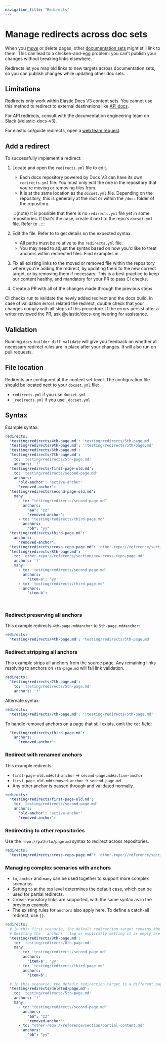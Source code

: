 ```yaml
---
navigation_title: "Redirects"
---
```


# Manage redirects across doc sets

When you [move](move.md) or delete pages, other [documentation sets](../configure/content-set/index.md) might still link to them. This can lead to a chicken-and-egg problem: you can't publish your changes without breaking links elsewhere.

Redirects let you map old links to new targets across documentation sets, so you can publish changes while updating other doc sets.

## Limitations

Redirects only work within Elastic Docs V3 content sets. You cannot use this method to redirect to external destinations like [API docs](https://www.elastic.co/docs/api/).

For API redirects, consult with the documentation engineering team on Slack (#elastic-docs-v3).

For elastic.co/guide redirects, open a [web team request](http://ela.st/web-request).

## Add a redirect

To successfully implement a redirect:

1. Locate and open the `redirects.yml` file to edit.
   - Each docs repository powered by Docs V3 can have its own `redirects.yml` file. You must only edit the one in the repository that you're moving or removing files from.
   - It is at the same location as the `docset.yml` file. Depending on the repository, this is generally at the root or within the `/docs` folder of the repository.

   :::{note}
   It is possible that there is no `redirects.yml` file yet in some repositories. If that's the case, create it next to the repo's `docset.yml` file. Refer to [](#file-location).
   :::

2. Edit the file. Refer to [](#syntax) to get details on the expected syntax.
   - All paths must be relative to the `redirects.yml` file.
   - You may need to adjust the syntax based on how you'd like to treat anchors within redirected files. Find examples in [](#syntax).

3. Fix all existing links to the moved or removed file within the repository where you're adding the redirect, by updating them to the new correct target, or by removing them if necessary. This is a best practice to keep our content healthy, and mandatory for your PR to pass CI checks.

4. Create a PR with all of the changes made through the previous steps. 

CI checks run to validate the newly added redirect and the docs build. 
In case of validation errors related the redirect, double check that your changes comply with all steps of this procedure. If the errors persist after a writer reviewed the PR, ask @elastic/docs-engineering for assistance.

## Validation

Running `docs-builder diff validate` will give you feedback on whether all necessary redirect rules are in place after your changes. It will also run on pull requests.

## File location

Redirects are configured at the content set-level.
The configuration file should be located next to your `docset.yml` file:

* `redirects.yml` if you use `docset.yml`
* `_redirects.yml` if you use `_docset.yml`

## Syntax

Example syntax:

```yaml
redirects:
  'testing/redirects/4th-page.md': 'testing/redirects/5th-page.md'
  'testing/redirects/9th-page.md': '!testing/redirects/5th-page.md'
  'testing/redirects/6th-page.md':
  'testing/redirects/7th-page.md':
    to: 'testing/redirects/5th-page.md'
    anchors: '!'
  'testing/redirects/first-page-old.md':
    to: 'testing/redirects/second-page.md'
    anchors:
      'old-anchor': 'active-anchor'
      'removed-anchor':
  'testing/redirects/second-page-old.md':
    many:
      - to: "testing/redirects/second-page.md"
        anchors:
          "aa": "zz"
          "removed-anchor":
      - to: "testing/redirects/third-page.md"
        anchors:
          "bb": "yy"
  'testing/redirects/third-page.md':
    anchors:
      'removed-anchor':
  'testing/redirects/cross-repo-page.md': 'other-repo://reference/section/new-cross-repo-page.md'
  'testing/redirects/8th-page.md':
    to: 'other-repo://reference/section/new-cross-repo-page.md'
    anchors: '!'
    many:
      - to: 'testing/redirects/second-page.md'
        anchors:
          'item-a': 'yy'
      - to: 'testing/redirects/third-page.md'
        anchors:
          'item-b': 
            
  
```

### Redirect preserving all anchors

This example redirects `4th-page.md#anchor` to `5th-page.md#anchor`:

```yaml
redirects:
  'testing/redirects/4th-page.md': 'testing/redirects/5th-page.md'
```
### Redirect stripping all anchors

This example strips all anchors from the source page.
Any remaining links resolving to anchors on `7th-page.md` will fail link validation.

```yaml
redirects:
  'testing/redirects/7th-page.md':
    to: 'testing/redirects/5th-page.md'
    anchors: '!'
```

Alternate syntax:

```yaml
redirects:
  'testing/redirects/7th-page.md': '!testing/redirects/5th-page.md'
```

To handle removed anchors on a page that still exists, omit the `to:` field:

```yaml
  'testing/redirects/third-page.md':
    anchors:
      'removed-anchor':
```

### Redirect with renamed anchors

This example redirects:

- `first-page-old.md#old-anchor` → `second-page.md#active-anchor`
- `first-page-old.md#removed-anchor` → `second-page.md`
- Any other anchor is passed through and validated normally.

```yaml
redirects:
  'testing/redirects/first-page-old.md':
    to: 'testing/redirects/second-page.md'
    anchors:
      'old-anchor': 'active-anchor'
      'removed-anchor':
```

### Redirecting to other repositories

Use the `repo://path/to/page.md` syntax to redirect across repositories.

```yaml
redirects:
  'testing/redirects/cross-repo-page.md': 'other-repo://reference/section/new-cross-repo-page.md'
```

### Managing complex scenarios with anchors

* `to`, `anchor` and `many` can be used together to support more complex scenarios.
* Setting `to` at the top level determines the default case, which can be used for partial redirects.
* Cross-repository links are supported, with the same syntax as in the previous example.
* The existing rules for `anchors` also apply here. To define a catch-all redirect, use `{}`.

```yaml
redirects:
  # In this first scenario, the default redirection target remains the same page, with anchors being preserved. 
  # Omitting the ``anchors`` tag or explicitly setting it as empty are both supported.
  'testing/redirects/8th-page.md':
    to: 'testing/redirects/8th-page.md'
    many:
      - to: 'testing/redirects/second-page.md'
        anchors:
          'item-a': 'yy'
      - to: 'testing/redirects/third-page.md'
        anchors:
          'item-b':

  # In this scenario, the default redirection target is a different page, and anchors are dropped.
  'testing/redirects/deleted-page.md':
    to: 'testing/redirects/5th-page.md'
    anchors: '!'
    many:
      - to: "testing/redirects/second-page.md"
        anchors:
          "aa": "zz"
          "removed-anchor":
      - to: "other-repo://reference/section/partial-content.md"
        anchors:
          "bb": "yy"
```
